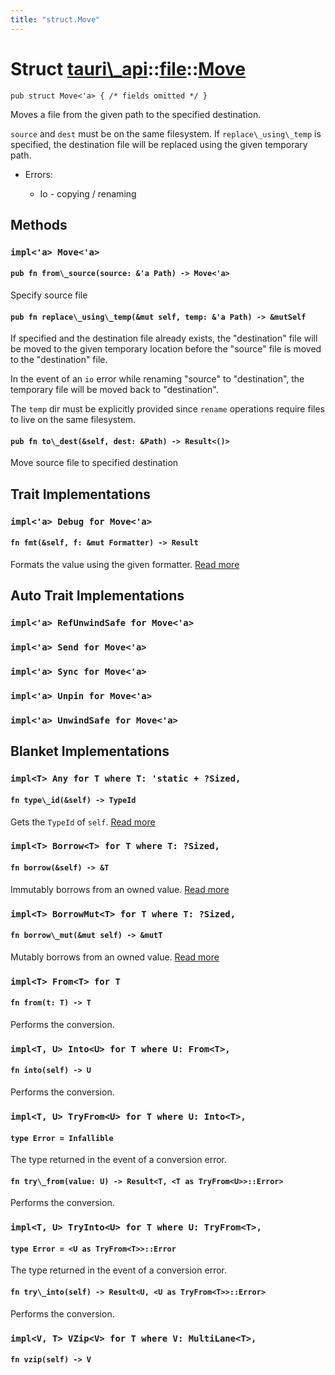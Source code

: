 ```yaml
---
title: "struct.Move"
---
```


# Struct [tauri\\\_api](/docs/api/rust/tauri\_api/../index.html)::​[file](/docs/api/rust/tauri\_api/index.html)::​[Move](/docs/api/rust/tauri\_api/)

    pub struct Move<'a> { /* fields omitted */ }

Moves a file from the given path to the specified destination.

`source` and `dest` must be on the same filesystem. If `replace\_using\_temp` is specified, the destination file will be replaced using the given temporary path.

-   Errors:

    -   Io - copying / renaming

## Methods

### `impl<'a> Move<'a>`

#### `pub fn from\_source(source: &'a Path) -> Move<'a>`

Specify source file

#### `pub fn replace\_using\_temp(&mut self, temp: &'a Path) -> &mutSelf`

If specified and the destination file already exists, the "destination" file will be moved to the given temporary location before the "source" file is moved to the "destination" file.

In the event of an `io` error while renaming "source" to "destination", the temporary file will be moved back to "destination".

The `temp` dir must be explicitly provided since `rename` operations require files to live on the same filesystem.

#### `pub fn to\_dest(&self, dest: &Path) -> Result<()>`

Move source file to specified destination

## Trait Implementations

### `impl<'a> Debug for Move<'a>`

#### `fn fmt(&self, f: &mut Formatter) -> Result`

Formats the value using the given formatter. [Read more](https://doc.rust-lang.org/nightly/core/fmt/trait.Debug.html#tymethod.fmt)

## Auto Trait Implementations

### `impl<'a> RefUnwindSafe for Move<'a>`

### `impl<'a> Send for Move<'a>`

### `impl<'a> Sync for Move<'a>`

### `impl<'a> Unpin for Move<'a>`

### `impl<'a> UnwindSafe for Move<'a>`

## Blanket Implementations

### `impl<T> Any for T where T: 'static + ?Sized,`

#### `fn type\_id(&self) -> TypeId`

Gets the `TypeId` of `self`. [Read more](https://doc.rust-lang.org/nightly/core/any/trait.Any.html#tymethod.type\_id)

### `impl<T> Borrow<T> for T where T: ?Sized,`

#### `fn borrow(&self) -> &T`

Immutably borrows from an owned value. [Read more](https://doc.rust-lang.org/nightly/core/borrow/trait.Borrow.html#tymethod.borrow)

### `impl<T> BorrowMut<T> for T where T: ?Sized,`

#### `fn borrow\_mut(&mut self) -> &mutT`

Mutably borrows from an owned value. [Read more](https://doc.rust-lang.org/nightly/core/borrow/trait.BorrowMut.html#tymethod.borrow\_mut)

### `impl<T> From<T> for T`

#### `fn from(t: T) -> T`

Performs the conversion.

### `impl<T, U> Into<U> for T where U: From<T>,`

#### `fn into(self) -> U`

Performs the conversion.

### `impl<T, U> TryFrom<U> for T where U: Into<T>,`

#### `type Error = Infallible`

The type returned in the event of a conversion error.

#### `fn try\_from(value: U) -> Result<T, <T as TryFrom<U>>::Error>`

Performs the conversion.

### `impl<T, U> TryInto<U> for T where U: TryFrom<T>,`

#### `type Error = <U as TryFrom<T>>::Error`

The type returned in the event of a conversion error.

#### `fn try\_into(self) -> Result<U, <U as TryFrom<T>>::Error>`

Performs the conversion.

### `impl<V, T> VZip<V> for T where V: MultiLane<T>,`

#### `fn vzip(self) -> V`

      